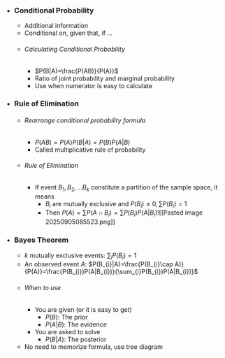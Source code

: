 
- ### Conditional Probability
	- Additional information
	- Conditional on, given that, if …
	- ###### Calculating Conditional Probability
		- $P(B|A)=\frac{P(AB)}{P(A)}$
		- Ratio of joint probability and marginal probability
		- Use when numerator is easy to calculate

- ### Rule of Elimination
	- ###### Rearrange conditional probability formula
		- $P(AB)=P(A)P(B|A)=P(B)P(A|B)$
		- Called multiplicative rule of probability
	- ###### Rule of Elimination
		- If event $B_{1},B_{2},\dots B_{k}$ constitute a partition of the sample space, it means
			- $B_{i}$ are mutually exclusive and $P(B_{i})\ne 0, \sum P(B_{i})=1$
			- Then $P(A)=\sum P(A \cap B_{i})=\sum P(B_{i})P(A|B_{i})$![[Pasted image 20250905085523.png]]

- ### Bayes Theorem
	- $k$ mutually exclusive events: $\sum_{i}P(B_{i})=1$
	- An observed event $A$: $P(B_{i}|A)=\frac{P(B_{i}\cap A)}{P(A)}=\frac{P(B_{i})P(A|B_{i})}{\sum_{i}P(B_{i})P(A|B_{i})}$
	- ###### When to use
		- You are given (or it is easy to get)
			- $P(B)$: The prior
			- $P(A|B)$: The evidence
		- You are asked to solve
			- $P(B|A)$: The posterior
	- No need to memorize formula, use tree diagram

